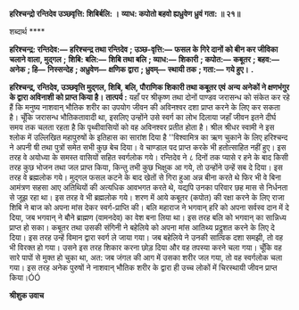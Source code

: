 **हरिश्चन्द्रो रन्तिदेव उञ्छवृत्ति: शिबिर्बलि: ।** **व्याध: कपोतो बहवो ह्यध्रुवेण ध्रुवं गता: ॥ २१॥** 

शब्दार्थ **** 

**हरिश्चन्द्र: रन्तिदेव:—** **हरिश्चन्द्र तथा रन्तिदेव** **; उञ्छ-वृत्ति:—** **फसल के गिरे दानों को बीन कर जीविका चलाने वाला, मुद्गल** **;** **शिबि: बलि:—** **शिबि तथा बलि** **; व्याध:—** **शिकारी** **; कपोत:—** **कबूतर** **; बहव:—** **अनेक** **; हि—** **निस्सन्देह** **; अध्रुवेण—** **क्षणिक** **द्वारा** **; ध्रुवम्—** **स्थायी तक** **; गता:—** **गये हुए।** **.** 

**हरिश्चन्द्र, रन्तिदेव, उञ्छवृत्ति मुद्गल, शिबि, बलि, पौराणिक शिकारी तथा कबूतर एवं** **अन्य अनेकों ने क्षणभंगुर के द्वारा अविनाशी को प्राप्त किया है।** **तात्पर्य :** यहाँ पर श्रीकृष्ण तथा दोनों पाण्डव जरासन्ध को संकेत कर रहे हैं कि मनुष्य नाशवान् भौतिक शरीर का उपयोग जीवन की अविनश्वर दशा प्राप्त करने के लिए कर सकता है। चूँकि जरासन्ध भौतिकतावादी था, इसलिए उन्होंने उसे स्वर्ग का लोभ दिलाया जहाँ जीवन इतने दीर्घ समय तक चलता रहता है कि पृथ्वीवासियों को वह अविनश्वर प्रतीत होता है। श्रील श्रीधर स्वामी ने इस श्लोक में उल्लिखित महापुरुषों के इतिहास का सारांश दिया है ''विश्वामित्र का ऋण चुकाने के लिए हरिश्चन्द ने अपनी षी तथा पुत्रों समेत सभी कुछ बेच दिया। वे चाण्डाल पद प्राप्त करके भी हतोत्साहित नहीं हुए। इस तरह वे अयोध्या के समस्त वासियों सहित स्वर्गलोक गये। रन्तिदेव ने ८ दिनों तक प्यासे र हने के बाद किसी तरह कुछ भोजन तथा जल प्राप्त किया, किन्तु तभी कुछ भिक्षुक आ गये, तो उन्होंने उन्हें सब दे दिया। इस तरह वे ब्रह्मलोक गये। मुद्गल फसल कटने के बाद खेतों से गिरा हुआ अन्न बीना करते थे फिर भी वे बिना आमंत्रण सहसा आए अतिथियों की अत्यधिक आवभगत करते थे, यद्यपि उनका परिवार छह मास से निर्धनता से जूझ रहा था। इस तरह वे भी ब्रह्मलोक गये। शरण में आये कबूतर (कपोत) की रक्षा करने के लिए राजा शिबि ने बाज को अपना मांस देकर स्वर्ग-प्राप्ति की। बलि महाराज ने भगवान् हरि को अपना सर्वस्व दान में दे दिया, जब भगवान् ने बौने ब्राह्मण (वामनदेव) का वेश बना लिया था। इस तरह बलि को भगवान् का सान्निध्य प्राप्त हो सका। कबूतर तथा उसकी संगिनी ने बहेलिये को अपना मांस आतिथ्य प्रदॢशत करने के लिए दे दिया। इस तरह उन्हें विमान द्वारा स्वर्ग ले जाया गया। जब बहेलिये ने उनकी सात्विक दशा समझी, तो वह भी विरक्त हो गया। उसने इस तरह शिकार करना छोड़ दिया और वह तपस्या करने चला गया। चूँकि वह सारे पापों से मुक्त हो चुका था, अत: जब जंगल की आग में उसका शरीर जल गया, तो वह स्वर्गलोक चला गया। इस तरह अनेक पुरुषों ने नाशवान् भौतिक शरीर के द्वारा ही उच्च लोकों में चिरस्थायी जीवन प्राप्त किया।ÓÓ  

**श्रीशुक उवाच** 